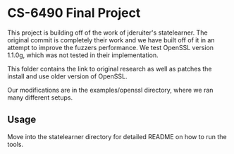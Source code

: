 # CS-6490 Final Project

This project is building off of the work of jderuiter's statelearner. The original commit is completely their work and we have built off of it in an attempt to improve the fuzzers performance. We test OpenSSL version 1.1.0g, which was not tested in their implementation.

This folder contains the link to original research as well as patches the install and use older version of OpenSSL.

Our modifications are in the examples/openssl directory, where we ran many different setups.

## Usage

Move into the statelearner directory for detailed README on how to run the tools.
